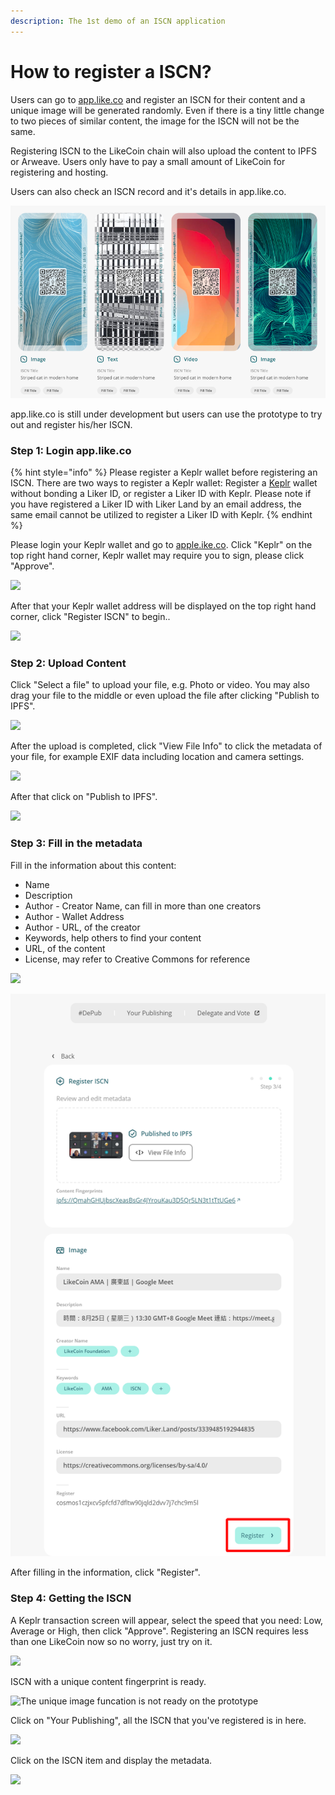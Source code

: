 ```yaml
---
description: The 1st demo of an ISCN application
---
```


# How to register a ISCN?

Users can go to [app.like.co](https://app.like.co/) and register an ISCN for their content and a unique image will be generated randomly. Even if there is a tiny little change to two pieces of similar content, the image for the ISCN will not be the same.

Registering ISCN to the LikeCoin chain will also upload the content to IPFS or Arweave. Users only have to pay a small amount of LikeCoin for registering and hosting.

Users can also check an ISCN record and it's details in app.like.co.

![](../../.gitbook/assets/app.like.co.png)

app.like.co is still under development but users can use the prototype to try out and register his/her ISCN.

### Step 1: Login app.like.co

{% hint style="info" %}
Please register a Keplr wallet before registering an ISCN. There are two ways to register a Keplr wallet: Register a [Keplr](../wallet/keplr.md) wallet without bonding a Liker ID, or register a Liker ID with Keplr. Please note if you have registered a Liker ID with Liker Land by an email address, the same email cannot be utilized to register a Liker ID with Keplr.
{% endhint %}

Please login your Keplr wallet and go to [apple.ike.co](https://app.like.co/). Click "Keplr" on the top right hand corner, Keplr wallet  may  require you to sign, please click "Approve".

![](https://gblobscdn.gitbook.com/assets%2F-LL4mdaVjNgL6A1--PV0%2F-MiBIBQ7KdFzfwN8M-Th%2F-MiBLd7NJUTXXefb_k9_%2Fiscn%20register%2001.png?alt=media&token=b99dfa89-601a-4b93-8c85-c342e95baef4)

After that your Keplr wallet address will be displayed on the top right hand corner, click "Register ISCN" to begin..

![](https://gblobscdn.gitbook.com/assets%2F-LL4mdaVjNgL6A1--PV0%2F-MiBIBQ7KdFzfwN8M-Th%2F-MiBhgp08wcINUW6nt07%2Fiscn%20register%2002.png?alt=media&token=91b9d05a-ea8e-4899-ae21-95ad6ca7a5d4)

### Step 2: Upload Content <a id="bu-zhou-er-shang-zai-nei-rong"></a>

Click "Select a file" to upload your file, e.g. Photo or video. You may also drag your file to the middle or even upload the file after clicking "Publish to IPFS".

![](https://gblobscdn.gitbook.com/assets%2F-LL4mdaVjNgL6A1--PV0%2F-MiBIBQ7KdFzfwN8M-Th%2F-MiBhmqrCZDVlwGlVb0N%2Fiscn%20register%2003.png?alt=media&token=7f2ca9b2-c4cc-422a-ae2f-a8658241508e)

After the upload is completed, click "View File Info" to click the metadata of your file, for example EXIF data including location and camera settings.

![](https://gblobscdn.gitbook.com/assets%2F-LL4mdaVjNgL6A1--PV0%2F-MiBIBQ7KdFzfwN8M-Th%2F-MiBkNBCu9kdTMb_7UW2%2Fiscn%20register%2005.png?alt=media&token=22fc5514-bb43-4fd8-9f67-d4daaac187a8)

After that click on "Publish to IPFS".

![](https://gblobscdn.gitbook.com/assets%2F-LL4mdaVjNgL6A1--PV0%2F-MiBIBQ7KdFzfwN8M-Th%2F-MiBjL5VbvJnT0-l3K0_%2Fiscn%20register%2004.png?alt=media&token=d65af652-d9f6-4e04-aebc-c3fea6d6220b)

### Step 3: Fill in the metadata <a id="bu-zhou-san-tian-xie-yuan-zi-liao"></a>

Fill in the information about this content:

* Name
* Description
* Author - Creator Name, can fill in more than one creators
* Author - Wallet Address
* Author - URL, of the creator
* Keywords, help others to find your content
* URL, of the content
* License, may refer to Creative Commons for reference

![](https://gblobscdn.gitbook.com/assets%2F-LL4mdaVjNgL6A1--PV0%2F-MiBIBQ7KdFzfwN8M-Th%2F-MiBn9at4WpwovqKDCh6%2Fiscn%20register%2007.png?alt=media&token=60587674-6ef6-4de7-8c7c-f7b580b238b4)

![](../../.gitbook/assets/iscn-register-06.png)

After filling in the information, click "Register".

### Step 4:  Getting the ISCN <a id="bu-zhou-si-huo-qu-iscn"></a>

A Keplr transaction screen will appear, select the speed that you need: Low, Average or High, then click "Approve". Registering an ISCN requires less than one LikeCoin now so no worry, just try on it.

![](https://gblobscdn.gitbook.com/assets%2F-LL4mdaVjNgL6A1--PV0%2F-MiBIBQ7KdFzfwN8M-Th%2F-MiBoJ_Pt6exkBifDOCu%2Fiscn%20register%2008.png?alt=media&token=ae40db4f-f625-428a-a146-198df4837544)

ISCN with a unique content fingerprint is ready.

![The unique image funcation is not ready on the prototype ](https://gblobscdn.gitbook.com/assets%2F-LL4mdaVjNgL6A1--PV0%2F-MiBIBQ7KdFzfwN8M-Th%2F-MiBoes2n92hZjWJnSjM%2Fiscn%20register%2009.png?alt=media&token=4b0660a8-50aa-41ea-b00a-2c52dd2932f4)

Click on "Your Publishing", all the ISCN that you've registered is in here.

![](https://gblobscdn.gitbook.com/assets%2F-LL4mdaVjNgL6A1--PV0%2F-MiBIBQ7KdFzfwN8M-Th%2F-MiBrLPsMJ5qilDTUQka%2Fiscn%20register%2010.png?alt=media&token=c0f1b33c-60d1-428b-b116-0f7cab96ef96)

Click on the ISCN item and display the metadata.

![](https://gblobscdn.gitbook.com/assets%2F-LL4mdaVjNgL6A1--PV0%2F-MiBIBQ7KdFzfwN8M-Th%2F-MiBrSx8ySFu2Z-DfEgE%2Fiscn%20register%2011.png?alt=media&token=dfb44d02-75bf-4506-9021-fa21f9c95046)

